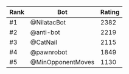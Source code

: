 Rank|Bot|Rating
---|---|---
#1|@NilatacBot|2382
#2|@anti-bot|2219
#3|@CatNail|2115
#4|@pawnrobot|1849
#5|@MinOpponentMoves|1130
